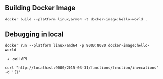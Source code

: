 ## Building Docker Image

```
docker build --platform linux/arm64 -t docker-image:hello-world .
```

## Debugging in local
```
docker run --platform linux/amd64 -p 9000:8080 docker-image:hello-world
```

- call API 
````
curl "http://localhost:9000/2015-03-31/functions/function/invocations" -d '{}'
````